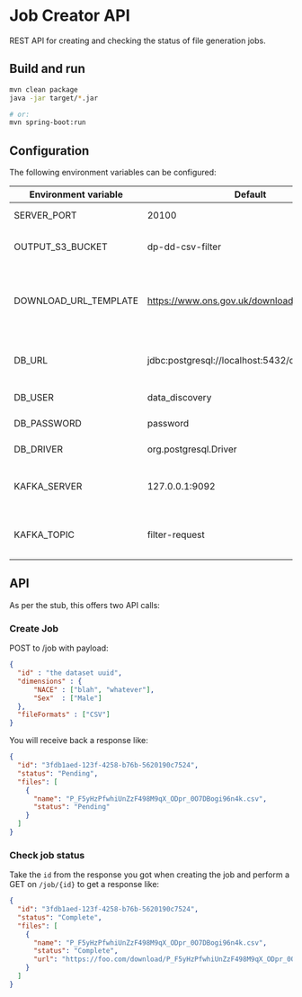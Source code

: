 # Job Creator API

REST API for creating and checking the status of file generation jobs.

## Build and run

```bash
mvn clean package
java -jar target/*.jar

# or:
mvn spring-boot:run
```

## Configuration

The following environment variables can be configured:

| Environment variable  | Default                                    | Description
| --------------------- | ------------------------------------------ | -----------
| SERVER_PORT           | 20100                                      | The port to bind to
| OUTPUT_S3_BUCKET      | dp-dd-csv-filter                           | S3 bucket to output files to
| DOWNLOAD_URL_TEMPLATE | https://www.ons.gov.uk/download/{filename} | URL template to use when creating download links
| DB_URL                | jdbc:postgresql://localhost:5432/data_discovery | JDBC URL for metadata DB
| DB_USER               | data_discovery                             | Database user
| DB_PASSWORD           | password                                   | Database password
| DB_DRIVER             | org.postgresql.Driver                      | JDBC driver
| KAFKA_SERVER          | 127.0.0.1:9092                             | Kafka bootstrap server address
| KAFKA_TOPIC           | filter-request                             | Kafka topic to send filter requests to.

## API

As per the stub, this offers two API calls:

### Create Job

POST to /job with payload:

```json
{ 
  "id" : "the dataset uuid",
  "dimensions" : {
      "NACE" : ["blah", "whatever"],
      "Sex"  : ["Male"]
  },
  "fileFormats" : ["CSV"]
}
```

You will receive back a response like:

```json
{
  "id": "3fdb1aed-123f-4258-b76b-5620190c7524",
  "status": "Pending",
  "files": [
    {
      "name": "P_F5yHzPfwhiUnZzF498M9qX_ODpr_0O7DBogi96n4k.csv",
      "status": "Pending"
    }
  ]
}
```

### Check job status

Take the `id` from the response you got when creating the job and perform a GET on `/job/{id}` to get a response like:

```json
{
  "id": "3fdb1aed-123f-4258-b76b-5620190c7524",
  "status": "Complete",
  "files": [
    {
      "name": "P_F5yHzPfwhiUnZzF498M9qX_ODpr_0O7DBogi96n4k.csv",
      "status": "Complete",
      "url": "https://foo.com/download/P_F5yHzPfwhiUnZzF498M9qX_ODpr_0O7DBogi96n4k.csv"
    }
  ]
}
```